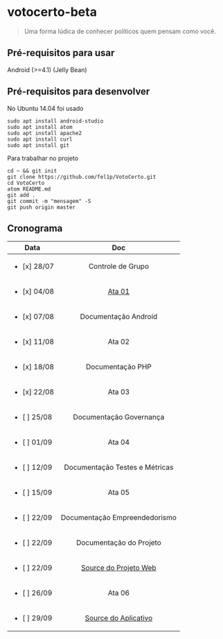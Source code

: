 # votocerto-beta
> Uma forma lúdica de conhecer políticos quem pensam como você.

## Pré-requisitos para usar

Android (>=4.1) (Jelly Bean)

## Pré-requisitos para desenvolver

No Ubuntu 14.04 foi usado
```
sudo apt install android-studio
sudo apt install atom
sudo apt install apache2
sudo apt install curl
sudo apt install git
```
Para trabalhar no projeto
```
cd ~ && git init
git clone https://github.com/fel1p/VotoCerto.git
cd VotoCerto
atom README.md
git add .
git commit -m "mensagem" -S
git push origin master
```

## Cronograma

| Data                        | Doc               |
|-----------------------------|:-----------------:|
| <ul><li>[x] 28/07</li></ul> | Controle de Grupo |
| <ul><li>[x] 04/08</li></ul> | <a href="../../raw/master/docs/20180804-ata1.doc">Ata 01</a> |
| <ul><li>[x] 07/08</li></ul> | Documentação Android |
| <ul><li>[x] 11/08</li></ul> | Ata 02 |
| <ul><li>[x] 18/08</li></ul> | Documentação PHP |
| <ul><li>[x] 22/08</li></ul> | Ata 03 |
| <ul><li>[ ] 25/08</li></ul> | Documentação Governança |
| <ul><li>[ ] 01/09</li></ul> | Ata 04 |
| <ul><li>[ ] 12/09</li></ul> | Documentação Testes e Métricas |
| <ul><li>[ ] 15/09</li></ul> | Ata 05 |
| <ul><li>[ ] 22/09</li></ul> | Documentação Empreendedorismo |
| <ul><li>[ ] 22/09</li></ul> | Documentação do Projeto |
| <ul><li>[ ] 22/09</li></ul> | <a href="web">Source do Projeto Web</a> |
| <ul><li>[ ] 26/09</li></ul> | Ata 06 |
| <ul><li>[ ] 29/09</li></ul> | <a href="apk">Source do Aplicativo</a> |
